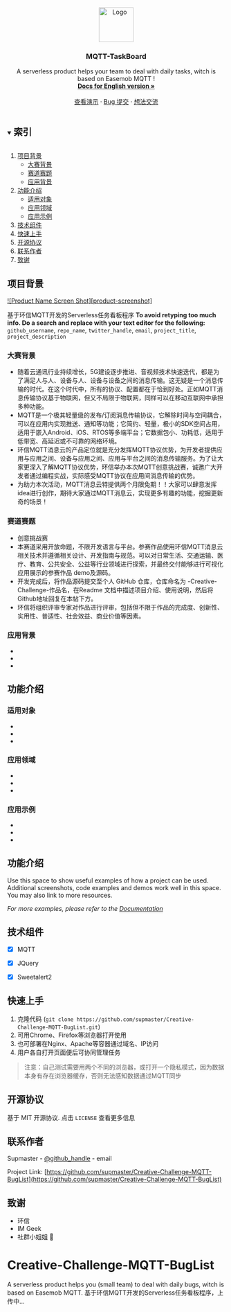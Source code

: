 
<!-- PROJECT LOGO -->
<br />
<p align="center">
  <a href="https://github.com/supmaster/Creative-Challenge-MQTT-BugList">
    <img src="images/logo.png" alt="Logo" width="80" height="80">
  </a>

  <h3 align="center">MQTT-TaskBoard</h3>

  <p align="center">
    A serverless product helps your team to deal with daily tasks, witch is based on Easemob MQTT !
    <br />
    <a href="https://github.com/supmaster/Creative-Challenge-MQTT-BugList"><strong>Docs for English version »</strong></a>
    <br />
    <br />
    <a href="https://github.com/supmaster/Creative-Challenge-MQTT-BugList">查看演示</a>
    ·
    <a href="https://github.com/supmaster/Creative-Challenge-MQTT-BugList/issues">Bug 提交</a>
    ·
    <a href="https://github.com/supmaster/Creative-Challenge-MQTT-BugList/issues">想法交流</a>
  </p>
</p>



<!-- TABLE OF CONTENTS -->
<details open="open">
  <summary><h2 style="display: inline-block">索引</h2></summary>
  <ol>
    <li>
      <a href="#about-the-project">项目背景</a>
      <ul>
        <li><a href="#event-background">大赛背景</a></li>
        <li><a href="#event-task">赛道赛题</a></li>
        <li><a href="#application-background">应用背景</a></li>
      </ul>
    </li>
    <li>
      <a href="#getting-started">功能介绍</a>
      <ul>
        <li><a href="#installation">适用对象</a></li>
        <li><a href="#prerequisites">应用领域</a></li>
        <li><a href="#prerequisites">应用示例</a></li>
      </ul>
    </li>
    <li><a href="#usage">技术组件</a></li>
    <li><a href="#roadmap">快速上手</a></li>
    <li><a href="#license">开源协议</a></li>
    <li><a href="#contact">联系作者</a></li>
    <li><a href="#acknowledgements">致谢</a></li>
  </ol>
</details>

<!-- ABOUT THE PROJECT -->
## 项目背景

[![Product Name Screen Shot][product-screenshot]](https://example.com)

基于环信MQTT开发的Serverless任务看板程序
**To avoid retyping too much info. Do a search and replace with your text editor for the following:**
`github_username`, `repo_name`, `twitter_handle`, `email`, `project_title`, `project_description`

<!-- event-background -->
### 大赛背景
* []()随着云通讯行业持续增长，5G建设逐步推进、音视频技术快速迭代，都是为了满足人与人、设备与人、设备与设备之间的消息传输。这无疑是一个消息传输的时代。在这个时代中，所有的协议、配置都在于恰到好处。正如MQTT消息传输协议基于物联网，但又不局限于物联网，同样可以在移动互联网中承担多种功能。
* []()MQTT是一个极其轻量级的发布/订阅消息传输协议，它解除时间与空间耦合，可以在应用内实现推送、通知等功能；它简约、轻量，极小的SDK空间占用，适用于嵌入Android、iOS、RTOS等多端平台；它数据包小、功耗低，适用于低带宽、高延迟或不可靠的网络环境。
* []()环信MQTT消息云的产品定位就是充分发挥MQTT协议优势，为开发者提供应用与应用之间、设备与应用之间、应用与平台之间的消息传输服务。为了让大家更深入了解MQTT协议优势，环信举办本次MQTT创意挑战赛，诚邀广大开发者通过编程实战，实际感受MQTT协议在应用间消息传输的优势。
* []()为助力本次活动，MQTT消息云特提供两个月限免期！！大家可以肆意发挥idea进行创作，期待大家通过MQTT消息云，实现更多有趣的功能，挖掘更新奇的场景！

<!-- event-task -->
### 赛道赛题
* []()创意挑战赛
* []()本赛道采用开放命题，不限开发语言与平台。参赛作品使用环信MQTT消息云相关技术并遵循相关设计、开发指南与规范。可以对日常生活、交通运输、医疗、教育、公共安全、公益等行业领域进行探索，并最终交付能够进行可视化应用展示的参赛作品 demo及源码。
* []()开发完成后，将作品源码提交至个人 GitHub 仓库，仓库命名为 -Creative-Challenge-作品名，在Readme 文档中描述项目介绍、使用说明，然后将Github地址回复在本帖下方。
* []()环信将组织评审专家对作品进行评审，包括但不限于作品的完成度、创新性、实用性、普适性、社会效益、商业价值等因素。

<!-- application-background -->
### 应用背景

* []()
* []()
* []()

<!-- GETTING STARTED -->
## 功能介绍

### 适用对象
* []()
* []()
* []()

### 应用领域
* []()
* []()
* []()

### 应用示例
* []()
* []()
* []()

<!-- USAGE EXAMPLES -->
## 功能介绍

Use this space to show useful examples of how a project can be used. Additional screenshots, code examples and demos work well in this space. You may also link to more resources.

_For more examples, please refer to the [Documentation](https://example.com)_

<!-- ROADMAP -->
## 技术组件

- [x] MQTT
- [x] JQuery
- [x] Sweetalert2


<!-- GETTING STARTED -->
## 快速上手

1. 克隆代码 (`git clone https://github.com/supmaster/Creative-Challenge-MQTT-BugList.git`)
2. 可用Chrome、Firefox等浏览器打开使用
3. 也可部署在Nginx、Apache等容器通过域名、IP访问
4. 用户各自打开页面便后可协同管理任务
> 注意：自己测试需要用两个不同的浏览器，或打开一个隐私模式，因为数据本身有存在浏览器缓存，否则无法感知数据通过MQTT同步

<!-- LICENSE -->
## 开源协议

基于 MIT 开源协议. 点击 `LICENSE` 查看更多信息

<!-- CONTACT -->
## 联系作者

Supmaster - [@github_handle](https://github.com/supmaster) - email

Project Link: [https://github.com/supmaster/Creative-Challenge-MQTT-BugList](https://github.com/supmaster/Creative-Challenge-MQTT-BugList)

<!-- ACKNOWLEDGEMENTS -->
## 致谢

* []()环信
* []()IM Geek
* []()社群小姐姐 :girl:



# Creative-Challenge-MQTT-BugList
A serverless product helps you (small team) to deal with daily bugs, witch is based on Easemob MQTT.
基于环信MQTT开发的Serverless任务看板程序，上传中...

